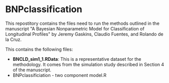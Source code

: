 # BNPclassification

This repostitory contains the files need to run the methods outlined in the manuscript "A Bayesian Nonparametric Model for Classification of Longitudinal Profiles" by Jeremy Gaskins, Claudio Fuentes, and Rolando de la Cruz.

This contains the following files:
<ul>
  <li> <b>BNCLD_sim1_1.RData</b>: This is a representative dataset for the methodology.  It comes from the simulation study described in Section 4 of the manuscript.   </li>
  <li> BNPclassificiation - two component model.R </li>
</ul>

